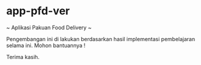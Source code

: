 # app-pfd-ver

~ Aplikasi Pakuan Food Delivery ~

Pengembangan ini di lakukan berdasarkan hasil implementasi pembelajaran selama ini.
Mohon bantuannya !

Terima kasih.
